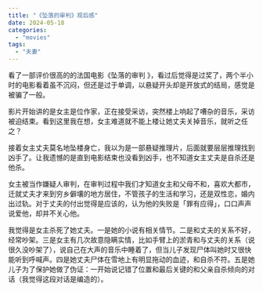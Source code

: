 ```yaml
---
title: "《坠落的审判》观后感"
date: 2024-05-18
categories: 
  - "movies"
tags: 
  - "夫妻"
---
```


看了一部评价很高的的法国电影《坠落的审判 》，看过后觉得是过奖了，两个半小时的电影看着虽不沉闷，但还是过于单调，以悬疑开头却是开放式的结局，感觉是被骗了一般。

影片开始讲的是女主是位作家，正在接受采访，突然楼上响起了嘈杂的音乐，采访被迫结束。看到这里我在想，女主难道就不能上楼让她丈夫关掉音乐，就听之任之？

接着女主丈夫莫名地坠楼身亡，我以为是一部悬疑推理片，后面就要层层推理找到凶手了。让我遗憾的是直到电影结束也没看到凶手，也不知道女主丈夫是自杀还是他杀。

女主被当作嫌疑人审判，在审判过程中我们才知道女主和父母不和，喜欢大都市，迁就丈夫才来到穷乡僻壤的地方居住，不管孩子的生活和学习，还是双性恋，婚内出过轨。对于丈夫的付出觉得是应该的，认为他的失败是「罪有应得」，口口声声说爱他，却并不关心他。

我觉得是女主杀死了她丈夫。一是她的小说有相关情节。二是和丈夫的关系不好，经常吵架。三是女主有几次故意隐瞒实情，比如手臂上的淤青和与丈夫的关系（说很久没吵架了），说自己在大声的音乐中睡着了，但当儿子发现尸体叫她时又很快能听到呼喊声。四是她丈夫尸体在雪地上有明显拖动的血迹，和自杀不符。五是她儿子为了保护她做了伪证：一开始说记错了位置和最后关键的和父亲自杀倾向的对话（我觉得这段对话是编造的）。
